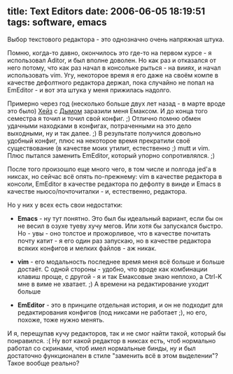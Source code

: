 title: Text Editors
date: 2006-06-05 18:19:51
tags: software, emacs
----


Выбор текстового редактора - это однозначно очень напряжная штука.

Помню, когда-то давно, окончилось это где-то на первом курсе - я использовал Aditor, и был вполне доволен. Но как раз и отказался от него потому, что как раз начал в консольке рыться - на вииях, и начал использовать vim. Угу, некоторое время я его даже на своём компе в качестве дефолтного редактора держал, пока случайно не попал на EmEditor - и вот эта штука у меня прижилась надолго.
<!--more-->

Примерно через год (несколько больше двух лет назад - в марте вроде это было) [Хейз](http://livejournal.com/users/_haze) с [Дымом](http://dym.kiev.ua) заразили меня Емаксом. И до конца того семестра я точил и точил свой конфиг. ;) Отлично помню обмен удачными находками в конфигах, потраченными на это дело выходными, ну и так далее. ;) В результате получился довольно удобный конфиг, плюс на некоторое время прекратили своё существование (в качестве моих утилит, естественно ;) mutt и vim. Плюс пытался заменить EmEditor, который упорно сопротивлялся. ;)

После того произошло еще много чего, в том числе и полгода jed'а в никсах, но сейчас всё опять по-прежнему: vim в качестве редактора в консоли, EmEditor в качестве редактора по дефолту в винде и Emacs в качестве ньюсо/почточиталки - и, естественно, редактора.

Но у них у всех есть свои недостатки:

+ __Emacs__ - ну тут понятно. Это был бы идеальный вариант, если бы он не весил в озухе туеву хучу мегов. Или хотя бы запускался быстро. Но - увы - оно толстое и прожорливое, что в качестве почитать почту катит - я его один раз запускаю, но в качестве редактора всяких конфигов и мелких файлов - аж никак.

+ __vim__ - его модальность последнее время меня всё больше и больше достаёт. С одной стороны - удобно, что вроде как комбинации клавиш проще, с другой - я и так Емаксовые знаю неплохо, а Ctrl-K мне в виме не хватает. ;) А времени на редактирование уходит больше

+ __EmEditor__ - это в принципе отдельная история, и он не подходит для редактирования конфигов (под никсами не работает ;), но его, похоже, тоже нужно менять.

И я, перещупав кучу редакторов, так и не смог найти такой, который бы понравился. :( Ну вот какой редактор в никсах есть, чтоб нормально работал со скринами, чтоб имел нормальные бинды, ну и был достаточно функционален в стиле "заменить всё в этом выделении"? Такое вообще реально?

